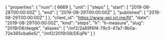 {
  "properties": {
    "num": [
      6669
    ],
    "unit": [
      "steps"
    ],
    "start": [
      "2019-08-28T00:00:00Z"
    ],
    "end": [
      "2019-08-29T00:00:00Z"
    ],
    "published": [
      "2019-08-29T00:00:00Z"
    ]
  },
  "client_id": "https://www-api.jvt.me/fit",
  "date": "2019-08-29T00:00:00Z",
  "kind": "steps",
  "h": "h-measure",
  "slug": "2019/08/deqpk",
  "aliases": [
    "/mf2/2a69f6f4-79c5-47a7-9b0a-72e365cba6e5/",
    "/mf2/2019/08/DEqPk"
  ]
}
